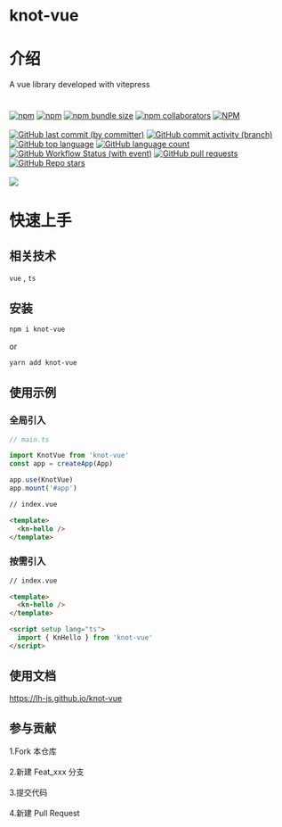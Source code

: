 # knot-vue

# 介绍

A vue library developed with vitepress

#

[![npm](https://img.shields.io/npm/v/knot-vue)](https://www.npmjs.com/package/knot-vue)
[![npm](https://img.shields.io/npm/dw/knot-vue)](https://www.npmjs.com/package/knot-vue)
[![npm bundle size](https://img.shields.io/bundlephobia/minzip/knot-vue)](https://www.npmjs.com/package/knot-vue)
[![npm collaborators](https://img.shields.io/npm/collaborators/knot-vue)](https://www.npmjs.com/package/knot-vue)
[![NPM](https://img.shields.io/npm/l/knot-vue)](https://www.npmjs.com/package/knot-vue)
<br/><br/>
[![GitHub last commit (by committer)](https://img.shields.io/github/last-commit/lh-js/knot-vue)](https://github.com/lh-js/knot-vue)
[![GitHub commit activity (branch)](https://img.shields.io/github/commit-activity/t/lh-js/knot-vue)](https://github.com/lh-js/knot-vue)
[![GitHub top language](https://img.shields.io/github/languages/top/lh-js/knot-vue)](https://github.com/lh-js/knot-vue)
[![GitHub language count](https://img.shields.io/github/languages/count/lh-js/knot-vue)](https://github.com/lh-js/knot-vue)
[![GitHub Workflow Status (with event)](https://img.shields.io/github/actions/workflow/status/lh-js/knot-vue/ci.yml)](https://github.com/lh-js/knot-vue)
[![GitHub pull requests](https://img.shields.io/github/issues-pr/lh-js/knot-vue)](https://github.com/lh-js/knot-vue)
[![GitHub Repo stars](https://img.shields.io/github/stars/lh-js/knot-vue)](https://github.com/lh-js/knot-vue)
<br/><br/>
![](https://komarev.com/ghpvc/?username=lh-js&color=dc143c)

#

# 快速上手

## 相关技术

`vue` , `ts`

## 安装

```bash
npm i knot-vue
```

or

```bash
yarn add knot-vue
```

## 使用示例

### 全局引入

```ts
// main.ts

import KnotVue from 'knot-vue'
const app = createApp(App)

app.use(KnotVue)
app.mount('#app')
```

```html
// index.vue

<template>
  <kn-hello />
</template>
```

### 按需引入

```html
// index.vue

<template>
  <kn-hello />
</template>

<script setup lang="ts">
  import { KnHello } from 'knot-vue'
</script>
```

## 使用文档

https://lh-js.github.io/knot-vue

## 参与贡献

1.Fork 本仓库 <br/><br/>2.新建 Feat_xxx 分支 <br/><br/>3.提交代码 <br/><br/>4.新建 Pull Request
